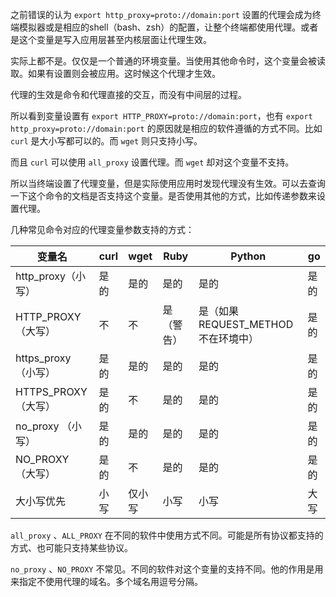 之前错误的认为 `export http_proxy=proto://domain:port` 设置的代理会成为终端模拟器或是相应的shell（bash、zsh）的配置，让整个终端都使用代理。或者是这个变量是写入应用层甚至内核层面让代理生效。

实际上都不是。仅仅是一个普通的环境变量。当使用其他命令时，这个变量会被读取。如果有设置则会被应用。这时候这个代理才生效。

代理的生效是命令和代理直接的交互，而没有中间层的过程。

所以看到变量设置有 `export HTTP_PROXY=proto://domain:port`，也有 `export http_proxy=proto://domain:port` 的原因就是相应的软件遵循的方式不同。比如 `curl` 是大小写都可以的。而 `wget` 则只支持小写。

而且 `curl` 可以使用 `all_proxy` 设置代理。而 `wget` 却对这个变量不支持。

所以当终端设置了代理变量，但是实际使用应用时发现代理没有生效。可以去查询一下这个命令的文档是否支持这个变量。是否使用其他的方式，比如传递参数来设置代理。

几种常见命令对应的代理变量参数支持的方式：

|变量名               |curl   |wget    |Ruby        |Python                             |go|
|---------------------|-------|--------|-------------|-----------------------------------|---|
|http_proxy（小写）    |是的    | 是的      |是的         |是的                                 |是的|
|HTTP_PROXY（大写）    |不      |不       |是（警告）  |是（如果 REQUEST_METHOD 不在环境中） |是的|
|https_proxy（小写）   |是的    | 是的      |是的         |是的                                 |是的|
|HTTPS_PROXY（大写）   |是的    | 不       |是的         |是的                                 |是的|
|no_proxy （小写）     |是的    | 是的      |是的         |是的                                 |是的|
|NO_PROXY （大写）     |是的    | 不       |是的         |是的                                 |是的|
|大小写优先            |小写    | 仅小写     |小写         |小写                                 |大写|


`all_proxy` 、`ALL_PROXY` 在不同的软件中使用方式不同。可能是所有协议都支持的方式、也可能只支持某些协议。

`no_proxy` 、`NO_PROXY` 不常见。不同的软件对这个变量的支持不同。他的作用是用来指定不使用代理的域名。多个域名用逗号分隔。